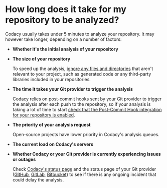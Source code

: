 # How long does it take for my repository to be analyzed?

Codacy usually takes under 5 minutes to analyze your repository. It may however take longer, depending on a number of factors:

-   **Whether it's the initial analysis of your repository**

-   **The size of your repository**

    To speed up the analysis, [ignore any files and directories](../../repositories-configure/ignoring-files.md) that aren't relevant to your project, such as generated code or any third-party libraries included in your repositories. 

-   **The time it takes your Git provider to trigger the analysis**

    Codacy relies on post-commit hooks sent by your Git provider to trigger the analysis after each push to the repository, so if your analysis is taking a lot of time to start [check that the Post-Commit Hook integration for your repository is enabled](../../repositories-configure/integrations/post-commit-hooks.md).

-   **The priority of your analysis request**

    Open-source projects have lower priority in Codacy's analysis queues.

-   **The current load on Codacy's servers**

[//]: # (TODO: Research peak load times and confirm that we want to mention this here)

-   **Whether Codacy or your Git provider is currently experiencing issues or outages**

    Check [Codacy's status page](https://status.codacy.com/) and the status page of your Git provider ([GitHub](https://www.githubstatus.com/), [GitLab](https://status.gitlab.com/), [Bitbucket](https://bitbucket.status.atlassian.com/)) to see if there is any ongoing incident that could delay the analysis.
